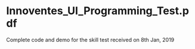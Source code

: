 # Innoventes_UI_Programming_Test.pdf
Complete code and demo for the skill test received on 8th Jan, 2019
